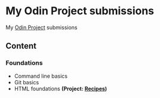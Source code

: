 # My Odin Project submissions
My [Odin Project](https://theodinproject.com) submissions

## Content
### Foundations
* Command line basics
* Git basics
* HTML foundations **(Project: [Recipes](https://github.com/fbiernat/odin-project/tree/main/foundations/html/PROJECT-recipes))**